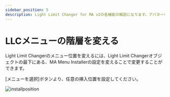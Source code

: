 ```yaml
---
sidebar_position: 5
description: Light Limit Changer for MA v2の各機能の解説になります。アバターの明るさに関わるパラメーターや、色温度・彩度調節機能の有効化など詳細に設定が可能です。
---
```


# LLCメニューの階層を変える

Light Limit Changerのメニュー位置を変えるには、Light Limit Changerオブジェクトの最下にある、MA Menu Installerの設定を変えることで変更することができます。  

[メニューを選択]ボタンより、任意の挿入位置を設定してください。  

![installposition](/img/docs/v2/description/tips/v2-tips-installposition.png)
